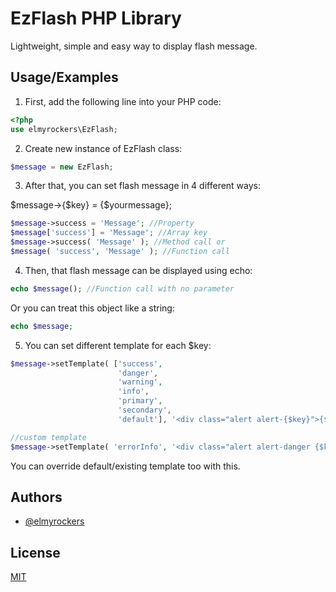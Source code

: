 
# EzFlash PHP Library

Lightweight, simple and easy way to display flash message.




## Usage/Examples
1. First, add the following line into your PHP code:
```php
<?php
use elmyrockers\EzFlash;
```
2. Create new instance of EzFlash class:
```php
$message = new EzFlash;
```
3. After that, you can set flash message in 4 different ways:

$message->{$key} = {$yourmessage};
```php
$message->success = 'Message'; //Property
$message['success'] = 'Message'; //Array key
$message->success( 'Message' ); //Method call or
$message( 'success', 'Message' ); //Function call
```
4. Then, that flash message can be displayed using echo:
```php
echo $message(); //Function call with no parameter
```
Or you can treat this object like a string:
```php
echo $message;
```
5. You can set different template for each $key:
```php
$message->setTemplate( ['success',
                        'danger',
                        'warning',
                        'info',
                        'primary',
                        'secondary',
                        'default'], '<div class="alert alert-{$key}">{$message}</div>' ); //default

//custom template
$message->setTemplate( 'errorInfo', '<div class="alert alert-danger {$key}">{$message}</div>' );
```
You can override default/existing template too with this.

## Authors

- [@elmyrockers](https://www.github.com/elmyrockers)


## License

[MIT](https://choosealicense.com/licenses/mit/)

